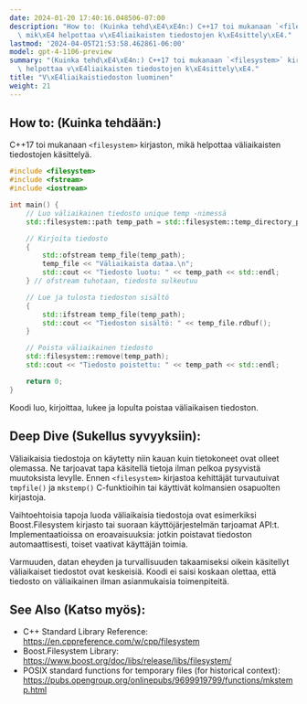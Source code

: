```yaml
---
date: 2024-01-20 17:40:16.048506-07:00
description: "How to: (Kuinka tehd\xE4\xE4n:) C++17 toi mukanaan `<filesystem>` kirjaston,\
  \ mik\xE4 helpottaa v\xE4liaikaisten tiedostojen k\xE4sittely\xE4."
lastmod: '2024-04-05T21:53:58.462861-06:00'
model: gpt-4-1106-preview
summary: "(Kuinka tehd\xE4\xE4n:) C++17 toi mukanaan `<filesystem>` kirjaston, mik\xE4\
  \ helpottaa v\xE4liaikaisten tiedostojen k\xE4sittely\xE4."
title: "V\xE4liaikaistiedoston luominen"
weight: 21
---
```


## How to: (Kuinka tehdään:)
C++17 toi mukanaan `<filesystem>` kirjaston, mikä helpottaa väliaikaisten tiedostojen käsittelyä.

```C++
#include <filesystem>
#include <fstream>
#include <iostream>

int main() {
    // Luo väliaikainen tiedosto unique temp -nimessä
    std::filesystem::path temp_path = std::filesystem::temp_directory_path() / "example.txt";

    // Kirjoita tiedosto
    {
        std::ofstream temp_file(temp_path);
        temp_file << "Väliaikaista dataa.\n";
        std::cout << "Tiedosto luotu: " << temp_path << std::endl;
    } // ofstream tuhotaan, tiedosto sulkeutuu

    // Lue ja tulosta tiedoston sisältö
    {
        std::ifstream temp_file(temp_path);
        std::cout << "Tiedoston sisältö: " << temp_file.rdbuf();
    }

    // Poista väliaikainen tiedosto
    std::filesystem::remove(temp_path);
    std::cout << "Tiedosto poistettu: " << temp_path << std::endl;

    return 0;
}
```
Koodi luo, kirjoittaa, lukee ja lopulta poistaa väliaikaisen tiedoston.

## Deep Dive (Sukellus syvyyksiin):
Väliaikaisia tiedostoja on käytetty niin kauan kuin tietokoneet ovat olleet olemassa. Ne tarjoavat tapa käsitellä tietoja ilman pelkoa pysyvistä muutoksista levylle. Ennen `<filesystem>` kirjastoa kehittäjät turvautuivat `tmpfile()` ja `mkstemp()` C-funktioihin tai käyttivät kolmansien osapuolten kirjastoja.

Vaihtoehtoisia tapoja luoda väliaikaisia tiedostoja ovat esimerkiksi Boost.Filesystem kirjasto tai suoraan käyttöjärjestelmän tarjoamat API:t. Implementaatioissa on eroavaisuuksia: jotkin poistavat tiedoston automaattisesti, toiset vaativat käyttäjän toimia.

Varmuuden, datan eheyden ja turvallisuuden takaamiseksi oikein käsitellyt väliaikaiset tiedostot ovat keskeisiä. Koodi ei saisi koskaan olettaa, että tiedosto on väliaikainen ilman asianmukaisia toimenpiteitä.

## See Also (Katso myös):
- C++ Standard Library Reference: https://en.cppreference.com/w/cpp/filesystem
- Boost.Filesystem Library: https://www.boost.org/doc/libs/release/libs/filesystem/
- POSIX standard functions for temporary files (for historical context): https://pubs.opengroup.org/onlinepubs/9699919799/functions/mkstemp.html
